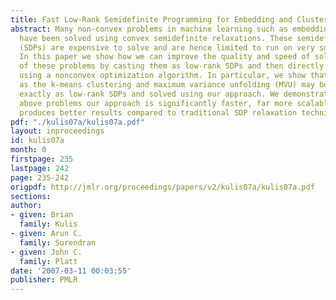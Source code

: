 ```yaml
---
title: Fast Low-Rank Semidefinite Programming for Embedding and Clustering
abstract: Many non-convex problems in machine learning such as embedding and clustering
  have been solved using convex semidefinite relaxations. These semidefinite programs
  (SDPs) are expensive to solve and are hence limited to run on very small data sets.
  In this paper we show how we can improve the quality and speed of solving a number
  of these problems by casting them as low-rank SDPs and then directly solving them
  using a nonconvex optimization algorithm. In particular, we show that problems such
  as the k-means clustering and maximum variance unfolding (MVU) may be expressed
  exactly as low-rank SDPs and solved using our approach. We demonstrate that in the
  above problems our approach is significantly faster, far more scalable and often
  produces better results compared to traditional SDP relaxation techniques.
pdf: "./kulis07a/kulis07a.pdf"
layout: inproceedings
id: kulis07a
month: 0
firstpage: 235
lastpage: 242
page: 235-242
origpdf: http://jmlr.org/proceedings/papers/v2/kulis07a/kulis07a.pdf
sections: 
author:
- given: Brian
  family: Kulis
- given: Arun C.
  family: Surendran
- given: John C.
  family: Platt
date: '2007-03-11 00:03:55'
publisher: PMLR
---
```

